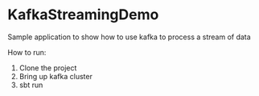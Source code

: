 KafkaStreamingDemo
==================

Sample application to show how to use kafka to process a stream of data


How to run:

1. Clone the project
1. Bring up kafka cluster
1. sbt run
